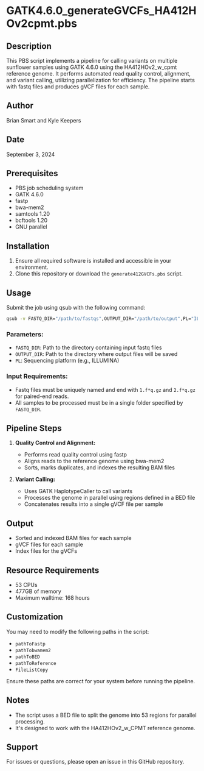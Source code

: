 # GATK4.6.0_generateGVCFs_HA412HOv2cpmt.pbs

## Description
This PBS script implements a pipeline for calling variants on multiple sunflower samples using GATK 4.6.0 using the HA412HOv2_w_cpmt reference genome. It performs automated read quality control, alignment, and variant calling, utilizing parallelization for efficiency. The pipeline starts with fastq files and produces gVCF files for each sample.

## Author
Brian Smart and Kyle Keepers

## Date
September 3, 2024

## Prerequisites
- PBS job scheduling system
- GATK 4.6.0
- fastp
- bwa-mem2
- samtools 1.20
- bcftools 1.20
- GNU parallel

## Installation
1. Ensure all required software is installed and accessible in your environment.
2. Clone this repository or download the `generate412GVCFs.pbs` script.

## Usage
Submit the job using qsub with the following command:

```bash
qsub -v FASTQ_DIR="/path/to/fastqs",OUTPUT_DIR="/path/to/output",PL="ILLUMINA" GATK4.6.0_generateGVCFs_HA412HOv2cpmt.pbs
```

### Parameters:
- `FASTQ_DIR`: Path to the directory containing input fastq files
- `OUTPUT_DIR`: Path to the directory where output files will be saved
- `PL`: Sequencing platform (e.g., ILLUMINA)

### Input Requirements:
- Fastq files must be uniquely named and end with `1.f*q.gz` and `2.f*q.gz` for paired-end reads.
- All samples to be processed must be in a single folder specified by `FASTQ_DIR`.

## Pipeline Steps
1. **Quality Control and Alignment:**
   - Performs read quality control using fastp
   - Aligns reads to the reference genome using bwa-mem2
   - Sorts, marks duplicates, and indexes the resulting BAM files

2. **Variant Calling:**
   - Uses GATK HaplotypeCaller to call variants
   - Processes the genome in parallel using regions defined in a BED file
   - Concatenates results into a single gVCF file per sample

## Output

- Sorted and indexed BAM files for each sample
- gVCF files for each sample
- Index files for the gVCFs

## Resource Requirements

- 53 CPUs
- 477GB of memory
- Maximum walltime: 168 hours

## Customization

You may need to modify the following paths in the script:

- `pathToFastp`
- `pathTobwamem2`
- `pathToBED`
- `pathToReference`
- `FileListCopy`

Ensure these paths are correct for your system before running the pipeline.

## Notes

- The script uses a BED file to split the genome into 53 regions for parallel processing.
- It's designed to work with the HA412HOv2_w_CPMT reference genome.

## Support

For issues or questions, please open an issue in this GitHub repository.

